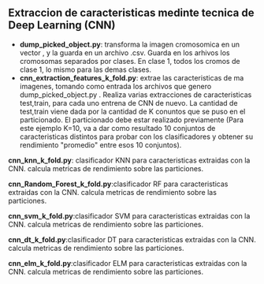Extraccion de caracteristicas medinte tecnica de Deep Learning (CNN)
--------------------------------------------------------

- **dump_picked_object.py**: transforma la imagen cromosomica en un vector , y la guarda en un archivo .csv. 
Guarda en los arhivos los cromosomas separados por clases. En clase 1, todos los cromos de clase 1, lo mismo para las demas clases.
- **cnn\_extraction\_features_k_fold.py**: extrae las caracteristicas de ma imagenes, tomando como entrada los archivos que genero dump\_picked\_object.py . Realiza varias extracciones de caracteristicas test,train, para cada uno entrena de CNN de nuevo. La cantidad de test,train viene dada por la cantidad de K conuntos que se puso en el particionado. El particionado debe estar realizado previamente (Para este ejemplo K=10, va a dar como resultado 10 conjuntos de caracteristicas distintos para probar con los clasificadores y obtener su rendimiento "promedio" entre esos 10 conjuntos). 
 
**cnn\_knn\_k\_fold.py**: clasificador KNN para caracteristicas extraidas con la CNN. calcula metricas de rendimiento sobre las particiones.

**cnn\_Random\_Forest\_k\_fold.py**:clasificador RF para caracteristicas extraidas con la CNN. calcula metricas de rendimiento sobre las particiones.

**cnn\_svm\_k\_fold.py**:clasificador SVM para caracteristicas extraidas con la CNN. calcula metricas de rendimiento sobre las particiones.

**cnn\_dt\_k\_fold.py**:clasificador DT para caracteristicas extraidas con la CNN. calcula metricas de rendimiento sobre las particiones.

**cnn\_elm\_k\_fold.py**:clasificador ELM para caracteristicas extraidas con la CNN. calcula metricas de rendimiento sobre las particiones.
